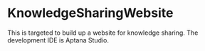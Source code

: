 # KnowledgeSharingWebsite
This is targeted to build up a website for knowledge sharing. The development IDE is Aptana Studio.